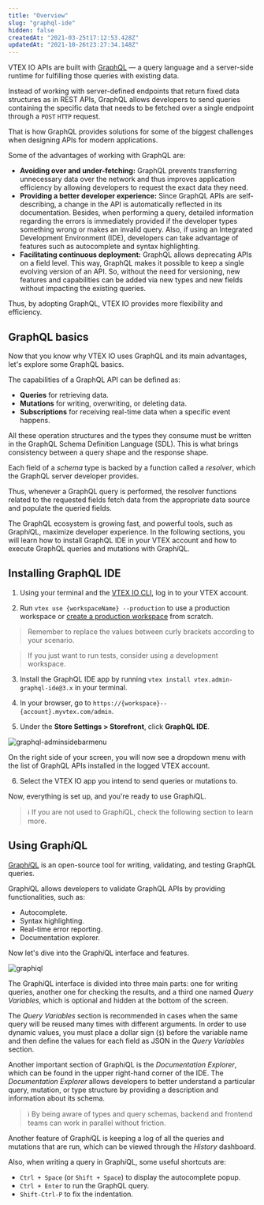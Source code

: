 ```yaml
---
title: "Overview"
slug: "graphql-ide"
hidden: false
createdAt: "2021-03-25t17:12:53.428Z"
updatedAt: "2021-10-26t23:27:34.148Z"
---
```


VTEX IO APIs are built with [GraphQL](https://graphql.org/) — a query language and a server-side runtime for fulfilling those queries with existing data.

Instead of working with server-defined endpoints that return fixed data structures as in REST APIs, GraphQL allows developers to send queries containing the specific data that needs to be fetched over a single endpoint through a `POST` `HTTP` request.

That is how GraphQL provides solutions for some of the biggest challenges when designing APIs for modern applications.

Some of the advantages of working with GraphQL are:

- **Avoiding over and under-fetching:** GraphQL prevents transferring unnecessary data over the network and thus improves application efficiency by allowing developers to request the exact data they need.
- **Providing a better developer experience:** Since GraphQL APIs are self-describing, a change in the API is automatically reflected in its documentation. Besides, when performing a query, detailed information regarding the errors is immediately provided if the developer types something wrong or makes an invalid query. Also, if using an Integrated Development Environment (IDE), developers can take advantage of features such as autocomplete and syntax highlighting.
- **Facilitating continuous deployment:** GraphQL allows deprecating APIs on a field level. This way, GraphQL makes it possible to keep a single evolving version of an API. So, without the need for versioning, new features and capabilities can be added via new types and new fields without impacting the existing queries.

Thus, by adopting GraphQL, VTEX IO provides more flexibility and efficiency.

## GraphQL basics

Now that you know why VTEX IO uses GraphQL and its main advantages, let's explore some GraphQL basics.

The capabilities of a GraphQL API can be defined as:

- **Queries** for retrieving data.
- **Mutations** for writing, overwriting, or deleting data.
- **Subscriptions** for receiving real-time data when a specific event happens.

All these operation structures and the types they consume must be written in the GraphQL Schema Definition Language (SDL). This is what brings consistency between a query shape and the response shape.

Each field of a *schema* type is backed by a function called a *resolver*, which the GraphQL server developer provides.

Thus, whenever a GraphQL query is performed, the resolver functions related to the requested fields fetch data from the appropriate data source and populate the queried fields.

The GraphQL ecosystem is growing fast, and powerful tools, such as Graph*i*QL, maximize developer experience. In the following sections, you will learn how to install GraphQL IDE in your VTEX account and how to execute GraphQL queries and mutations with Graph*i*QL.

## Installing GraphQL IDE

1. Using your terminal and the [VTEX IO CLI](https://developers.vtex.com/docs/guides/vtex-io-documentation-vtex-io-cli-installation-and-command-reference), log in to your VTEX account.

2. Run `vtex use {workspaceName} --production` to use a production workspace or [create a production workspace](https://developers.vtex.com/docs/guides/vtex-io-documentation-creating-a-production-workspace) from scratch.

> Remember to replace the values between curly brackets according to your scenario.

> If you just want to run tests, consider using a development workspace.

3. Install the GraphQL IDE app by running `vtex install vtex.admin-graphql-ide@3.x` in your terminal.

4. In your browser, go to `https://{workspace}--{account}.myvtex.com/admin`.

5. Under the **Store Settings > Storefront**, click **GraphQL IDE**.

![graphql-adminsidebarmenu](https://cdn.jsdelivr.net/gh/vtexdocs/dev-portal-content@main/images/graphql-ide-0.png)

On the right side of your screen, you will now see a dropdown menu with the list of GraphQL APIs installed in the logged VTEX account.

6. Select the VTEX IO app you intend to send queries or mutations to.

Now, everything is set up, and you're ready to use Graph*i*QL.

> ℹ️ If you are not used to Graph*i*QL, check the following section to learn more.

## Using Graph*i*QL

[Graph*i*QL](https://github.com/graphql/graphiql) is an open-source tool for writing, validating, and testing GraphQL queries.

Graph*i*QL allows developers to validate GraphQL APIs by providing functionalities, such as:

- Autocomplete.
- Syntax highlighting.
- Real-time error reporting.
- Documentation explorer.

Now let's dive into the Graph*i*QL interface and features.

![graphiql](https://cdn.jsdelivr.net/gh/vtexdocs/dev-portal-content@main/images/graphql-ide-1.png)

The Graph*i*QL interface is divided into three main parts: one for writing queries, another one for checking the results, and a third one named *Query Variables*, which is optional and hidden at the bottom of the screen.

The *Query Variables* section is recommended in cases when the same query will be reused many times with different arguments. In order to use dynamic values, you must place a dollar sign (`$`) before the variable name and then define the values for each field as JSON in the *Query Variables* section.

Another important section of Graph*i*QL is the *Documentation Explorer*, which can be found in the upper right-hand corner of the IDE. The *Documentation Explorer* allows developers to better understand a particular query, mutation, or type structure by providing a description and information about its schema.

> ℹ️ By being aware of types and query schemas, backend and frontend teams can work in parallel without friction.

Another feature of Graph*i*QL is keeping a log of all the queries and mutations that are run, which can be viewed through the *History* dashboard.

Also, when writing a query in Graph*i*QL, some useful shortcuts are:

- `Ctrl + Space` (or `Shift + Space`) to display the autocomplete popup.
- `Ctrl + Enter` to run the GraphQL query.
- `Shift-Ctrl-P` to fix the indentation.
